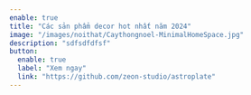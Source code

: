 ```yaml
---
enable: true
title: "Các sản phẩm decor hot nhất năm 2024"
image: "/images/noithat/Caythongnoel-MinimalHomeSpace.jpg"
description: "sdfsdfdfsf"
button:
  enable: true
  label: "Xem ngay"
  link: "https://github.com/zeon-studio/astroplate"
---
```

